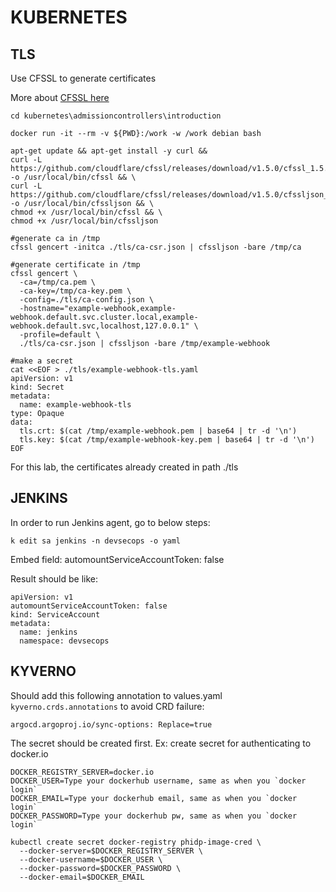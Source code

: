# KUBERNETES

## TLS
Use CFSSL to generate certificates

More about [CFSSL here]("https://github.com/cloudflare/cfssl")

```
cd kubernetes\admissioncontrollers\introduction

docker run -it --rm -v ${PWD}:/work -w /work debian bash

apt-get update && apt-get install -y curl &&
curl -L https://github.com/cloudflare/cfssl/releases/download/v1.5.0/cfssl_1.5.0_linux_amd64 -o /usr/local/bin/cfssl && \
curl -L https://github.com/cloudflare/cfssl/releases/download/v1.5.0/cfssljson_1.5.0_linux_amd64 -o /usr/local/bin/cfssljson && \
chmod +x /usr/local/bin/cfssl && \
chmod +x /usr/local/bin/cfssljson

#generate ca in /tmp
cfssl gencert -initca ./tls/ca-csr.json | cfssljson -bare /tmp/ca

#generate certificate in /tmp
cfssl gencert \
  -ca=/tmp/ca.pem \
  -ca-key=/tmp/ca-key.pem \
  -config=./tls/ca-config.json \
  -hostname="example-webhook,example-webhook.default.svc.cluster.local,example-webhook.default.svc,localhost,127.0.0.1" \
  -profile=default \
  ./tls/ca-csr.json | cfssljson -bare /tmp/example-webhook

#make a secret
cat <<EOF > ./tls/example-webhook-tls.yaml
apiVersion: v1
kind: Secret
metadata:
  name: example-webhook-tls
type: Opaque
data:
  tls.crt: $(cat /tmp/example-webhook.pem | base64 | tr -d '\n')
  tls.key: $(cat /tmp/example-webhook-key.pem | base64 | tr -d '\n') 
EOF
```
For this lab, the certificates already created in path ./tls
## JENKINS
In order to run Jenkins agent, go to below steps:
```
k edit sa jenkins -n devsecops -o yaml
```
Embed field: automountServiceAccountToken: false

Result should be like:
```
apiVersion: v1
automountServiceAccountToken: false
kind: ServiceAccount
metadata:
  name: jenkins
  namespace: devsecops
```

## KYVERNO
Should add this following annotation to values.yaml `kyverno.crds.annotations` to avoid CRD failure:
```
argocd.argoproj.io/sync-options: Replace=true
```

The secret should be created first. Ex: create secret for authenticating to docker.io
```
DOCKER_REGISTRY_SERVER=docker.io
DOCKER_USER=Type your dockerhub username, same as when you `docker login`
DOCKER_EMAIL=Type your dockerhub email, same as when you `docker login`
DOCKER_PASSWORD=Type your dockerhub pw, same as when you `docker login`

kubectl create secret docker-registry phidp-image-cred \
  --docker-server=$DOCKER_REGISTRY_SERVER \
  --docker-username=$DOCKER_USER \
  --docker-password=$DOCKER_PASSWORD \
  --docker-email=$DOCKER_EMAIL
```